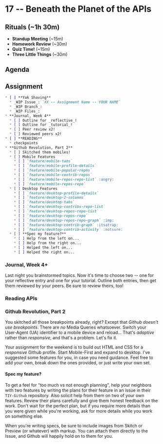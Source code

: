 # 17 -- Beneath the Planet of the APIs

## Rituals (~1h 30m)

* **Standup Meeting** (~15m)
* **Homework Review** (~30m)
* **Quiz Time!** (~15m)
* **Three Little Things** (~30m)

## Agenda

## Assignment

```markdown
* [ ] **Yak Shaving**
  * _WIP Issue_: `XX -- Assignment Name -- YOUR NAME`
  * _WIP Branch_:
  * _WIP Files_:
* **Journal, Week 4**
  * [ ] Outline for _reflective_!
  * [ ] Outline for _tutorial_!
  * [ ] Peer review x2!
  * [ ] Reviewed peers x2!
* [ ] **READING**
  * checkpoints
* **Github Revolution, Part 2**
  * [ ] Skitched them mobiles!
  * [ ] Mobile Features
    * [ ] `feature/mobile-tabs`
    * [ ] `feature/mobile-profile-details`
    * [ ] `feature/mobile-popular-repos`
    * [ ] `feature/mobile-contrib-repos`
    * [ ] `feature/mobile-repos-repo-list` :angry:
    * [ ] `feature/mobile-repos-repo`
  * [ ] Desktop Features
    * [ ] `feature/desktop-profile-details`
    * [ ] `feature/desktop-2-columns`
    * [ ] `feature/desktop-tabs`
    * [ ] `feature/desktop-contribs-repo-list`
    * [ ] `feature/desktop-repos-repo-list`
    * [ ] `feature/desktop-repos-repo`
    * [ ] `feature/desktop-repos-repo-graph` :imp:
    * [ ] `feature/desktop-contrib-graph` :itsatrap:
    * [ ] `feature/desktop-contrib-activity` :notsure:
  * [ ] **Spec my feature?**
    * [ ] Help from the left on...
    * [ ] Help from the right on...
    * [ ] Helped the left on...
    * [ ] Helped the right on...
```

### Journal, Week 4+

Last night you brainstormed topics. Now it's time to choose two -- one for your reflective entry and one for your tutorial. Outline both entries, then get them reviewed by your peers. Be sure to review theirs, too!

### Reading APIs

### Github Revolution, Part 2

You skitched all those breakpoints already, right? Except that _Github doesn't use breakpoints_. There are _no_ Media Queries whatsoever. Switch your User-Agent (UA) identifier to a mobile device and reload... That's _adaptive_ rather than _responsive_, and that's a problem. Let's fix it.

Your assignment for the weekend is to build out HTML and CSS for a _responsive_ Github profile. Start Mobile-First and expand to desktop. I've suggested some features for you, in case you need guidance. Feel free to add your own, break down the ones provided, or just write your own set.

#### Spec my feature?

To get a feel for "too much vs not enough planning", help your neighbors with two features by writing the plans for their feature in an issue in their `TIY-Github` repository. Also solicit help from them on two of your own features. Review their plans carefully and give them honest feedback on the work. Don't wait for the perfect plan, but if you require more details than you were given while you're working, ask for more details while you work on something else.

When you're writing specs, be sure to include images from Skitch or Preview (or whatever) with markup. You can attach them directly to the Issue, and Github will happily hold on to them for you.

